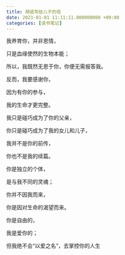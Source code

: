 ```yaml
---
title: 胡适写给儿子的信
date: 2021-01-01 11:11:11.000000000 +09:00
categories: [读书笔记]
---
```


我养育你，并非恩情，

只是血缘使然的生物本能；

所以，我既然无恩于你，你便无需报答我。

反而，我要感谢你，

因为有你的参与，

我的生命才更完整。



我只是碰巧成为了你的父亲，

你只是碰巧成为了我的女儿和儿子，

我并不是你的前传，

你也不是我的续篇。



你是独立的个体，

是与我不同的灵魂；

你并不因我而来，

你是因对生命的渴望而来。

你是自由的，

我是爱你的；

但我绝不会“以爱之名”，去掌控你的人生
